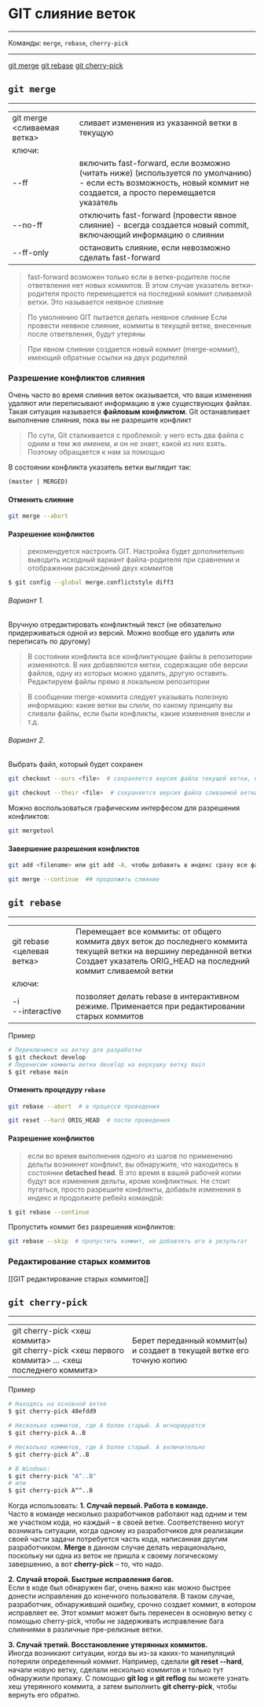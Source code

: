 
# GIT слияние веток
***
Команды: `merge`, `rebase`, `cherry-pick`
***
[git merge](#git%20merge)
[git rebase](#git%20rebase)
[git cherry-pick](#git%20cherry-pick)

## `git merge`
***


| | |
|-|-|
|git merge <сливаемая ветка>|сливает изменения из указанной ветки в текущую|
|ключи:||
|--ff|включить fast-forward, если возможно (читать ниже) (используется по умолчанию) - если есть возможность, новый коммит не создается, а просто перемещается указатель|
|--no-ff|отключить fast-forward (провести явное слияние) - всегда создается новый commit, включающий информацию о слиянии|
|--ff-only|остановить слияние, если невозможно сделать fast-forward|

>fast-forward возможен только если в ветке-родителе после ответвления нет новых коммитов. В этом случае указатель ветки-родителя просто перемещается на последний коммит сливаемой ветки. Это называется неявное слияние

>По умолнянию GIT пытается делать неявное слияние
>Если провести неявное слияние, коммиты в текущей ветке, внесенные после ответвления, будут утеряны

>При явном слиянии создается новый коммит (merge-коммит), имеющий обратные ссылки на двух родителей

### Разрешение конфликтов слияния

Очень часто во время слияния веток оказывается, что ваши изменения удаляют или переписывают информацию в уже существующих файлах. Такая ситуация называется **файловым конфликтом**. Git останавливает выполнение слияния, пока вы не разрешите конфликт

>По сути, Git сталкивается с проблемой: у него есть два файла с одним и тем же именем, и он не знает, какой из них взять. Поэтому обращается к нам за помощью

В состоянии конфликта указатель ветки выглядит так:
```bash
(master | MERGED)
```

#### Отменить слияние

```bash
git merge --abort
```

#### Разрешение конфликтов

>рекомендуется настроить GIT. Настройка будет дополнительно выводить исходный вариант файла-родителя при сравнении и отображении расхождений двух коммитов

```bash
$ git config --global merge.conflictstyle diff3
```


###### Вариант 1. 
Вручную отредактировать конфликтный текст (не обязательно придерживаться одной из версий. Можно вообще его удалить или переписать по другому)

>В состоянии конфликта все конфликтующие файлы в репозитории изменяются. В них добавляются метки, содержащие обе версии файлов, одну из которых можно удалить, другую оставить. Редактируем файлы прямо в локальном репозитории

>В сообщении merge-коммита следует указывать полезную информацию: какие ветки вы слили, по какому принципу вы сливали файлы, если были конфликты, какие изменения внесли и т.д.

###### Вариант 2.
Выбрать файл, который будет сохранен
```bash
git checkout --ours <file>  # сохраняется версия файла текущей ветки, на которой находится указатель HEAD (целевой ветки)

git checkout --their <file>  # сохраняется версия файла сливаемой ветки
```

Можно воспользоваться графическим интерфесом для разрешения конфликтов:

```bash
git mergetool
```

#### Завершение разрешения конфликтов

```bash
git add <filename> или git add -A, чтобы добавить в индекс сразу все файлы, конфликты которых разрешены. После этого следует сообщить Git, что мы можем продолжить слияние

git merge --continue  ## продолжить слияние
```


## `git rebase`
***


| | |
|-|-|
|git rebase <целевая ветка>|Перемещает все коммиты: от общего коммита двух веток до последнего коммита текущей ветки на вершину переданной ветки<br>Создает указатель ORIG_HEAD на последний коммит сливаемой ветки|
|ключи:||
|-i<br>--interactive|позволяет делать rebase в интерактивном режиме. Применается при редактировании старых коммитов|

Пример
```bash
# Переключимся на ветку для разработки  
$ git checkout develop  
# Перенесем коммиты ветки develop на верхушку ветку main  
$ git rebase main
```


#### Отменить процедуру `rebase`

```bash
git rebase --abort  # в процессе проведения

git reset --hard ORIG_HEAD  # после проведения
```

#### Разрешение конфликтов

>если во время выполнения одного из шагов по применению дельты возникнет конфликт, вы обнаружите, что находитесь в состоянии **detached head**. В это время в вашей рабочей копии будут все изменения дельты, кроме конфликтных. Не стоит пугаться, просто разрешите конфликты, добавьте изменения в индекс и продолжите ребейз командой:  

```bash
$ git rebase --continue
```

Пропустить коммит без разрешения конфликтов:

```bash
git rebase --skip  # пропустить коммит, не добавлять его в результат
```

### Редактирование старых коммитов

[[GIT редактирование старых коммитов]]


## `git cherry-pick`
***

| | |
|-|-|
|git cherry-pick <хеш коммита><br>git cherry-pick <хеш первого коммита> … <хеш последнего коммита>|Берет переданный коммит(ы) и создает в текущей ветке его точную копию|

Пример

```bash
# Находясь на основной ветке  
$ git cherry-pick 48efdd9
```

```bash
# Несколько коммитов, где A более старый. A игнорируется 
$ git cherry-pick A..B
```

```bash
# Несколько коммитов, где A более старый. A включительно
$ git cherry-pick A^..B

# В Windows:
$ git cherry-pick "A^..B"
# или
$ git cherry-pick A^^..B
```

Когда использовать:
**1. Случай первый. Работа в команде.**  
Часто в команде несколько разработчиков работают над одним и тем же участком кода, но каждый – в своей ветке. Соответственно могут возникать ситуации, когда одному из разработчиков для реализации своей части задачи потребуется часть кода, написанная другим разработчиком. **Merge** в данном случае делать нерационально, поскольку ни одна из веток не пришла к своему логическому завершению, а вот **cherry-pick** – то, что надо.  
  
**2. Случай второй. Быстрые исправления багов.**  
Если в коде был обнаружен баг, очень важно как можно быстрее донести исправления до конечного пользователя. В таком случае, разработчик, обнаруживший ошибку, срочно создает коммит, в котором исправляет ее. Этот коммит может быть перенесен в основную ветку с помощью cherry-pick, чтобы не задерживать исправление бага слияниями в различные пре-релизные ветки.  
  
**3. Случай третий. Восстановление утерянных коммитов.**  
Иногда возникают ситуации, когда вы из-за каких-то манипуляций потеряли определенный коммит. Например, сделали **git reset --hard**, начали новую ветку, сделали несколько коммитов и только тут обнаружили пропажу. С помощью **git log** и **git reflog** вы можете узнать хеш утерянного коммита, а затем выполнить **git cherry-pick**, чтобы вернуть его обратно.

